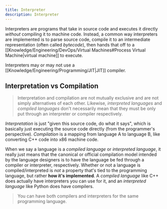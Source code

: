 ```yaml
---
title: Interpreter
description: Interpreter
---
```


Interpreters are programs that take in source code and executes it directly *without* compiling it to machine code. Instead, a common way interpreters are implemented is to parse source code, compile it to an intermediate representation (often called *bytecode*), then hands that off to a [[Knowledge/Engineering/DevOps/Virtual Machines#Process Virtual Machine|virtual machine]] to execute.

Interpreters may or may not use a [[Knowledge/Engineering/Programming/JIT|JIT]] compiler.

## Interpretation vs Compilation
> Interpretation and compilation are not mutually exclusive and are not simply alternatives of each other. Likewise, *interpreted languages* and *compiled languages* don't necessarily mean that they must be only put through an interpreter or compiler respectively. 

*Interpretation* is just "given this source code, do what it says", which is basically just executing the source code directly (from the programmer's perspective). *Compilation* is a mapping from language A to language B, like converting C++ code into x86 machine code.

When we say a language is a *compiled language* or *interpreted language*, it really just means that the canonical or official compilation model intended by the language designers is to have the language be fed through a compiler or interpreter, respectively. Whether or not a language is compiled/interpreted is *not* a property that's tied to the programming language, but rather **how it's implemented**. A *compiled language* like C++ does actually have interpreters you can use for it, and an *interpreted language* like Python does have compilers.

> You can have both compilers and interpreters for the same programming language. 
